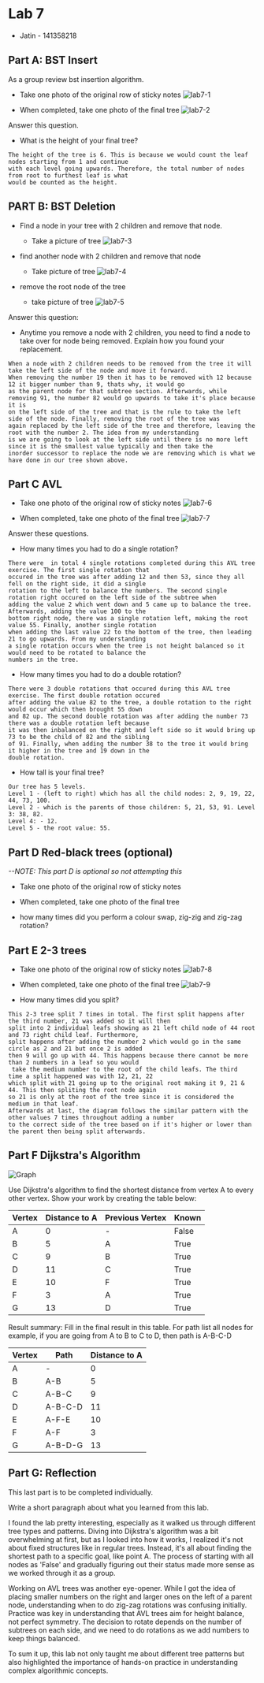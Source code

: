 # Lab 7

* Jatin - 141358218

## Part A: BST Insert

As a group review bst insertion algorithm.

* Take one photo of the original row of sticky notes
![lab7-1](https://github.com/seneca-dsa456-f23/labs-dasoni4/assets/88739819/45431ffd-b53f-4c16-9525-bdfa09f381f4)

* When completed, take one photo of the final tree
![lab7-2](https://github.com/seneca-dsa456-f23/labs-dasoni4/assets/88739819/7a46b0c0-0c1d-46d8-bd99-7d6f5db63c58)

Answer this question.

* What is the height of your final tree?
```
The height of the tree is 6. This is because we would count the leaf nodes starting from 1 and continue
with each level going upwards. Therefore, the total number of nodes from root to furthest leaf is what
would be counted as the height.
```

## PART B: BST Deletion

* Find a node in your tree with 2 children and remove that node.
	* Take a picture of tree
![lab7-3](https://github.com/seneca-dsa456-f23/labs-dasoni4/assets/88739819/ac91473a-4876-424d-99e5-ef3f7daf7c9b)

* find another node with 2 children and remove that node
	* Take picture of tree
![lab7-4](https://github.com/seneca-dsa456-f23/labs-dasoni4/assets/88739819/138ba1b4-4798-4476-a1ad-1f875d42742b)

* remove the root node of the tree
	* take picture of tree
![lab7-5](https://github.com/seneca-dsa456-f23/labs-dasoni4/assets/88739819/ceec7219-346b-4bbd-826c-258f76efdff2)

Answer this question:

* Anytime you remove a node with 2 children, you need to find a node to take over for node being removed.  Explain how you found your replacement.
```
When a node with 2 children needs to be removed from the tree it will take the left side of the node and move it forward.
When removing the number 19 then it has to be removed with 12 because 12 it bigger number than 9, thats why, it would go
as the parent node for that subtree section. Afterwards, while removing 91, the number 82 would go upwards to take it's place because it is
on the left side of the tree and that is the rule to take the left side of the node. Finally, removing the root of the tree was
again replaced by the left side of the tree and therefore, leaving the root with the number 2. The idea from my understanding
is we are going to look at the left side until there is no more left since it is the smallest value typically and then take the
inorder successor to replace the node we are removing which is what we have done in our tree shown above.
```

## Part C AVL



* Take one photo of the original row of sticky notes
![lab7-6](https://github.com/seneca-dsa456-f23/labs-dasoni4/assets/88739819/81fd029a-9d6c-428e-86a4-d4eb3d470cbf)

* When completed, take one photo of the final tree
![lab7-7](https://github.com/seneca-dsa456-f23/labs-dasoni4/assets/88739819/5cdf142d-86bf-4f8e-a85a-c6ddea59f12c)

Answer these questions. 
* How many times you had to do a single rotation?
```
There were  in total 4 single rotations completed during this AVL tree exercise. The first single rotation that
occured in the tree was after adding 12 and then 53, since they all fell on the right side, it did a single
rotation to the left to balance the numbers. The second single rotation right occured on the left side of the subtree when
adding the value 2 which went down and 5 came up to balance the tree. Afterwards, adding the value 100 to the
bottom right node, there was a single rotation left, making the root value 55. Finally, another single rotation
when adding the last value 22 to the bottom of the tree, then leading 21 to go upwards. From my understanding
a single rotation occurs when the tree is not height balanced so it would need to be rotated to balance the
numbers in the tree.
```
* How many times you had to do a double rotation?
```
There were 3 double rotations that occured during this AVL tree exercise. The first double rotation occured
after adding the value 82 to the tree, a double rotation to the right would occur which then brought 55 down
and 82 up. The second double rotation was after adding the number 73 there was a double rotation left because
it was then inbalanced on the right and left side so it would bring up 73 to be the child of 82 and the sibling
of 91. Finally, when adding the number 38 to the tree it would bring it higher in the tree and 19 down in the
double rotation.
```
* How tall is your final tree?
```
Our tree has 5 levels.
Level 1 - (left to right) which has all the child nodes: 2, 9, 19, 22, 44, 73, 100.
Level 2 - which is the parents of those children: 5, 21, 53, 91. Level 3: 38, 82.
Level 4: - 12.
Level 5 - the root value: 55. 
```

## Part D Red-black trees (optional)
*--NOTE: This part D is optional so not attempting this*

* Take one photo of the original row of sticky notes

* When completed, take one photo of the final tree

* how many times did you perform a colour swap, zig-zig and zig-zag rotation?

## Part E 2-3 trees


* Take one photo of the original row of sticky notes
![lab7-8](https://github.com/seneca-dsa456-f23/labs-dasoni4/assets/88739819/91a3156a-7c25-4ee6-ac3b-d5b9ae0e8183)

* When completed, take one photo of the final tree
![lab7-9](https://github.com/seneca-dsa456-f23/labs-dasoni4/assets/88739819/2a314248-8479-4238-8e6b-e12e164f195d)

* How many times did you split?
```
This 2-3 tree split 7 times in total. The first split happens after the third number, 21 was added so it will then
split into 2 individual leafs showing as 21 left child node of 44 root and 73 right child leaf. Furthermore,
split happens after adding the number 2 which would go in the same circle as 2 and 21 but once 2 is added
then 9 will go up with 44. This happens because there cannot be more than 2 numbers in a leaf so you would
 take the medium number to the root of the child leafs. The third  time a split happened was with 12, 21, 22
which split with 21 going up to the original root making it 9, 21 & 44. This then spliting the root node again
so 21 is only at the root of the tree since it is considered the medium in that leaf.
Afterwards at last, the diagram follows the similar pattern with the other values 7 times throughout adding a number
to the correct side of the tree based on if it's higher or lower than the parent then being split afterwards.
```
## Part F Dijkstra's Algorithm


![Graph](https://user-images.githubusercontent.com/1699186/203682880-1f8d6068-3668-4b2c-9abe-40cb79294177.png)


Use Dijkstra's algorithm to find the shortest distance from vertex A to every other vertex.  Show your work by creating the table below:

| Vertex | Distance to A | Previous Vertex | Known|
|---|---|---|---|
| A  |  0 | -  |  False |
| B  |  5 | A  |  True  |
| C  |  9 | B  |  True  |
| D  |  11 | C  |  True  |
| E  |  10 | F  |  True  |
| F  |  3 | A  |  True  |
| G  |  13 | D  |  True  |

Result summary: Fill in the final result in this table.  For path list all nodes for example, if you are going from A to B to C to D, then path is A-B-C-D


| Vertex | Path | Distance to A|
|---|---|---|
| A  |  - | 0 |
| B  | A-B | 5 |
| C  | A-B-C | 9 |
| D  | A-B-C-D | 11 |
| E  | A-F-E | 10 |
| F  | A-F | 3 |
| G  | A-B-D-G | 13 |

## Part G: Reflection

This last part is to be completed individually.

Write a short paragraph about what you learned from this lab.

I found the lab pretty interesting, especially as it walked us through different tree types and patterns. Diving into Dijkstra's algorithm was a bit overwhelming at first, but as I looked into how it works, I realized it's not about fixed structures like in regular trees. Instead, it's all about finding the shortest path to a specific goal, like point A. The process of starting with all nodes as 'False' and gradually figuring out their status made more sense as we worked through it as a group.

Working on AVL trees was another eye-opener. While I got the idea of placing smaller numbers on the right and larger ones on the left of a parent node, understanding when to do zig-zag rotations was confusing initially. Practice was key in understanding that AVL trees aim for height balance, not perfect symmetry. The decision to rotate depends on the number of subtrees on each side, and we need to do rotations as we add numbers to keep things balanced.

To sum it up, this lab not only taught me about different tree patterns but also highlighted the importance of hands-on practice in understanding complex algorithmic concepts.

